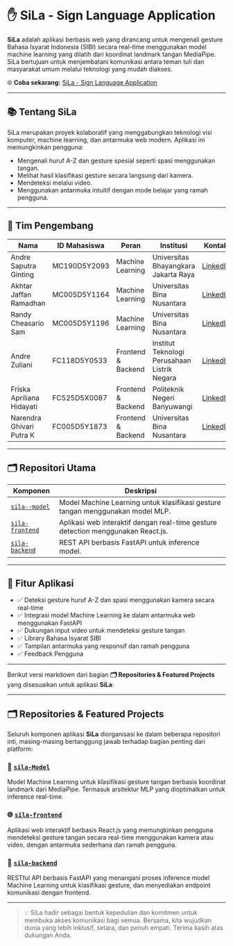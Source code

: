 

# ✋ SiLa - Sign Language Application

**SiLa** adalah aplikasi berbasis web yang dirancang untuk mengenali gesture Bahasa Isyarat Indonesia (SIBI) secara real-time menggunakan model machine learning yang dilatih dari koordinat landmark tangan MediaPipe. SiLa bertujuan untuk menjembatani komunikasi antara teman tuli dan masyarakat umum melalui teknologi yang mudah diakses.

🌐 **Coba sekarang:** [SiLa - Sign Language Application](https://sila-signlanguage.vercel.app)

---

## 📚 Tentang SiLa

SiLa merupakan proyek kolaboratif yang menggabungkan teknologi visi komputer, machine learning, dan antarmuka web modern. Aplikasi ini memungkinkan pengguna:

- Mengenali huruf A-Z dan gesture spesial seperti spasi menggunakan tangan.
- Melihat hasil klasifikasi gesture secara langsung dari kamera.
- Mendeteksi melalui video.
- Menggunakan antarmuka intuitif dengan mode belajar yang ramah pengguna.

---

## 👥 Tim Pengembang

| Nama                      | ID Mahasiswa     | Peran                | Institusi                                     | Kontak |
|---------------------------|------------------|----------------------|-----------------------------------------------|--------|
| Andre Saputra Ginting     | MC190D5Y2093     | Machine Learning     | Universitas Bhayangkara Jakarta Raya          | [LinkedIn](https://www.linkedin.com/in/andre-saputra-ginting) |
| Akhtar Jaffan Ramadhan    | MC005D5Y1164     | Machine Learning     | Universitas Bina Nusantara                    | [LinkedIn](https://www.linkedin.com/in/akhtar-jaffan-ramadhan) |
| Randy Cheasario Sam       | MC005D5Y1196     | Machine Learning     | Universitas Bina Nusantara                    | [LinkedIn](https://www.linkedin.com/in/randy-cheasario-sam) |
| Andre Zuliani             | FC118D5Y0533     | Frontend & Backend   | Institut Teknologi Perusahaan Listrik Negara  | [LinkedIn](https://www.linkedin.com/in/andre-zuliani-6651541b8) |
| Friska Apriliana Hidayati | FC525D5X0087     | Frontend & Backend   | Politeknik Negeri Banyuwangi                  | [LinkedIn](https://www.linkedin.com/in/friskahdyt) |
| Narendra Ghivari Putra K  | FC005D5Y1873     | Frontend & Backend   | Universitas Bina Nusantara                    | [LinkedIn](https://www.linkedin.com/in/narendra-ghivari-putra-kusmardiyanto-271a18196) |

---

## 🗂️ Repositori Utama

| Komponen               | Deskripsi                                                                                      |
|------------------------|------------------------------------------------------------------------------------------------|
| [`sila--model`](https://github.com/SiLa-Sign-Language-Application/SiLa-Model)          | Model Machine Learning untuk klasifikasi gesture tangan menggunakan model MLP.                 |
| [`sila-frontend`](https://github.com/SiLa-Sign-Language-Application/sila-frontend)        | Aplikasi web interaktif dengan real-time gesture detection menggunakan React.js.               |
| [`sila-backend`](https://github.com/SiLa-Sign-Language-Application/sila-backend)         | REST API berbasis FastAPI untuk inference model.                                               |

---

## 🚀 Fitur Aplikasi

- ✅ Deteksi gesture huruf A-Z dan spasi menggunakan kamera secara real-time
- ✅ Integrasi model Machine Learning ke dalam antarmuka web menggunakan FastAPI
- ✅ Dukungan input video untuk mendeteksi gesture tangan
- ✅ Library Bahasa Isyarat SIBI
- ✅ Tampilan antarmuka yang responsif dan ramah pengguna
- ✅ Feedback Pengguna

---

Berikut versi markdown dari bagian **🗂️ Repositories & Featured Projects** yang disesuaikan untuk aplikasi **SiLa**:

---

## 🗂️ Repositories & Featured Projects

Seluruh komponen aplikasi **SiLa** diorganisasi ke dalam beberapa repositori inti, masing-masing bertanggung jawab terhadap bagian penting dari platform:

### 🔬 [`sila-Model`](https://github.com/sila-dev/sila-ml-model)

Model Machine Learning untuk klasifikasi gesture tangan berbasis koordinat landmark dari MediaPipe. Termasuk arsitektur MLP yang dioptimalkan untuk inference real-time.

### 🌐 [`sila-frontend`](https://github.com/sila-dev/sila-frontend)

Aplikasi web interaktif berbasis React.js yang memungkinkan pengguna mendeteksi gesture tangan secara real-time menggunakan kamera atau video, dengan antarmuka sederhana dan ramah pengguna.

### 🔧 [`sila-backend`](https://github.com/sila-dev/sila-backend)

RESTful API berbasis FastAPI yang menangani proses inference model Machine Learning untuk klasifikasi gesture, dan menyediakan endpoint komunikasi dengan frontend.

---

> 💡 SiLa hadir sebagai bentuk kepedulian dan komitmen untuk membuka akses komunikasi bagi semua. Bersama, kita wujudkan dunia yang lebih inklusif, setara, dan penuh empati. Terima kasih atas dukungan Anda.
